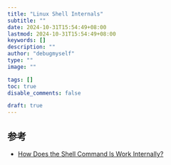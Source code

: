 ```yaml
---
title: "Linux Shell Internals"
subtitle: ""
date: 2024-10-31T15:54:49+08:00
lastmod: 2024-10-31T15:54:49+08:00
keywords: []
description: ""
author: "debugmyself"
type: ""
image: ""

tags: []
toc: true
disable_comments: false

draft: true
---
```




## 参考

* [How Does the Shell Command ls Work Internally?](https://medium.com/@bdov_/https-medium-com-bdov-how-does-the-shell-command-ls-work-internally-11ea701fa1d2)

